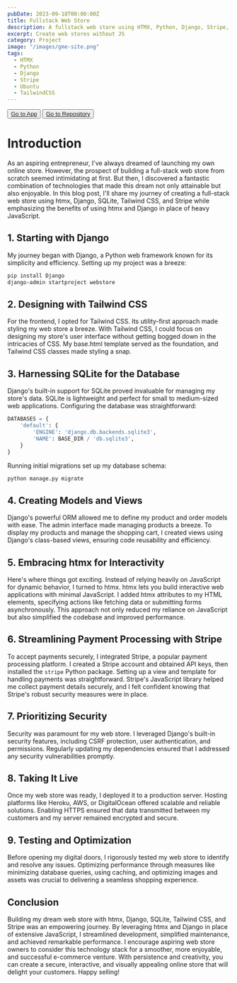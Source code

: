 ```yaml
---
pubDate: 2023-09-18T00:00:00Z
title: Fullstack Web Store
description: A fullstack web store using HTMX, Python, Django, Stripe, SQLite, Ubuntu, and Apache.
excerpt: Create web stores without JS
category: Project
image: "/images/gme-site.png"  
tags:
  - HTMX
  - Python
  - Django
  - Stripe
  - Ubuntu
  - TailwindCSS
---
```

<div class="flex gap-2 my-5">
  <button class="p-2 rounded border border-gray-900/20 md:hover:shadow transition-shadow duration-200"> 
    <a href="https://shopgme.com" target="_blank"> Go to App </a>
  </button>

  <button class="p-2 rounded border border-gray-900/20 md:hover:shadow transition-shadow duration-200"> 
    <a href="https://github.com/engageintellect/greymatter-store" target="_blank">Go to Repository</a>
  </button>
</div>


# Introduction

As an aspiring entrepreneur, I've always dreamed of launching my own online store. However, the prospect of building a full-stack web store from scratch seemed intimidating at first. But then, I discovered a fantastic combination of technologies that made this dream not only attainable but also enjoyable. In this blog post, I'll share my journey of creating a full-stack web store using htmx, Django, SQLite, Tailwind CSS, and Stripe while emphasizing the benefits of using htmx and Django in place of heavy JavaScript.

## **1. Starting with Django**

My journey began with Django, a Python web framework known for its simplicity and efficiency. Setting up my project was a breeze:

```bash
pip install Django
django-admin startproject webstore
```

## **2. Designing with Tailwind CSS**

For the frontend, I opted for Tailwind CSS. Its utility-first approach made styling my web store a breeze. With Tailwind CSS, I could focus on designing my store's user interface without getting bogged down in the intricacies of CSS. My base.html template served as the foundation, and Tailwind CSS classes made styling a snap.

## **3. Harnessing SQLite for the Database**

Django's built-in support for SQLite proved invaluable for managing my store's data. SQLite is lightweight and perfect for small to medium-sized web applications. Configuring the database was straightforward:

```python
DATABASES = {
    'default': {
        'ENGINE': 'django.db.backends.sqlite3',
        'NAME': BASE_DIR / 'db.sqlite3',
    }
}
```

Running initial migrations set up my database schema:

```bash
python manage.py migrate
```

## **4. Creating Models and Views**

Django's powerful ORM allowed me to define my product and order models with ease. The admin interface made managing products a breeze. To display my products and manage the shopping cart, I created views using Django's class-based views, ensuring code reusability and efficiency.

## **5. Embracing htmx for Interactivity**

Here's where things got exciting. Instead of relying heavily on JavaScript for dynamic behavior, I turned to htmx. htmx lets you build interactive web applications with minimal JavaScript. I added htmx attributes to my HTML elements, specifying actions like fetching data or submitting forms asynchronously. This approach not only reduced my reliance on JavaScript but also simplified the codebase and improved performance.

## **6. Streamlining Payment Processing with Stripe**

To accept payments securely, I integrated Stripe, a popular payment processing platform. I created a Stripe account and obtained API keys, then installed the `stripe` Python package. Setting up a view and template for handling payments was straightforward. Stripe's JavaScript library helped me collect payment details securely, and I felt confident knowing that Stripe's robust security measures were in place.

## **7. Prioritizing Security**

Security was paramount for my web store. I leveraged Django's built-in security features, including CSRF protection, user authentication, and permissions. Regularly updating my dependencies ensured that I addressed any security vulnerabilities promptly.

## **8. Taking It Live**

Once my web store was ready, I deployed it to a production server. Hosting platforms like Heroku, AWS, or DigitalOcean offered scalable and reliable solutions. Enabling HTTPS ensured that data transmitted between my customers and my server remained encrypted and secure.

## **9. Testing and Optimization**

Before opening my digital doors, I rigorously tested my web store to identify and resolve any issues. Optimizing performance through measures like minimizing database queries, using caching, and optimizing images and assets was crucial to delivering a seamless shopping experience.

## **Conclusion**

Building my dream web store with htmx, Django, SQLite, Tailwind CSS, and Stripe was an empowering journey. By leveraging htmx and Django in place of extensive JavaScript, I streamlined development, simplified maintenance, and achieved remarkable performance. I encourage aspiring web store owners to consider this technology stack for a smoother, more enjoyable, and successful e-commerce venture. With persistence and creativity, you can create a secure, interactive, and visually appealing online store that will delight your customers. Happy selling!
